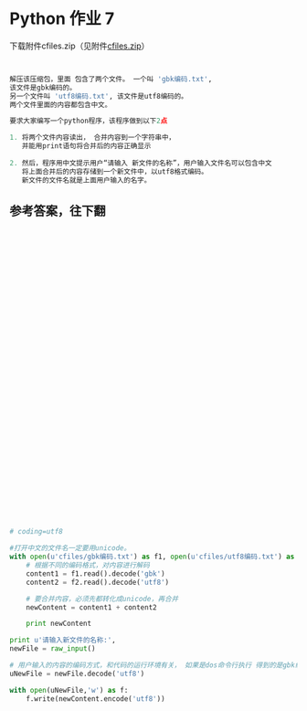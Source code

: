 # Python 作业 7

下载附件cfiles.zip（见附件[cfiles.zip](https://raw.githubusercontent.com/jcyrss/songqin-testdev/master/python/task/attachs/cfiles.zip)）

```python


解压该压缩包，里面 包含了两个文件。 一个叫 'gbk编码.txt',
该文件是gbk编码的。
另一个文件叫 'utf8编码.txt', 该文件是utf8编码的。
两个文件里面的内容都包含中文。

要求大家编写一个python程序，该程序做到以下2点

1. 将两个文件内容读出， 合并内容到一个字符串中，
   并能用print语句将合并后的内容正确显示
   
2. 然后，程序用中文提示用户“请输入 新文件的名称”，用户输入文件名可以包含中文
   将上面合并后的内容存储到一个新文件中，以utf8格式编码。
   新文件的文件名就是上面用户输入的名字。


```





## 参考答案，往下翻
<br><br><br><br><br><br><br><br><br><br><br><br><br><br><br><br><br><br><br><br><br><br><br><br><br><br><br><br><br><br>

```python
# coding=utf8

#打开中文的文件名一定要用unicode。
with open(u'cfiles/gbk编码.txt') as f1, open(u'cfiles/utf8编码.txt') as f2:
    # 根据不同的编码格式，对内容进行解码
    content1 = f1.read().decode('gbk')
    content2 = f2.read().decode('utf8')

    # 要合并内容，必须先都转化成unicode，再合并
    newContent = content1 + content2

    print newContent

print u'请输入新文件的名称:',
newFile = raw_input()

# 用户输入的内容的编码方式，和代码的运行环境有关， 如果是dos命令行执行 得到的是gbk编码
uNewFile = newFile.decode('utf8')

with open(uNewFile,'w') as f:
    f.write(newContent.encode('utf8'))
```
